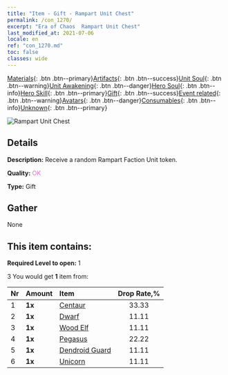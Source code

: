 ```yaml
---
title: "Item - Gift - Rampart Unit Chest"
permalink: /con_1270/
excerpt: "Era of Chaos  Rampart Unit Chest"
last_modified_at: 2021-07-06
locale: en
ref: "con_1270.md"
toc: false
classes: wide
---
```

 [Materials](/Items/){: .btn .btn--primary}[Artifacts](/Items/Artifacts/){: .btn .btn--success}[Unit Soul](/Items/UnitSoul/){: .btn .btn--warning}[Unit Awakening](/Items/UnitAwakening/){: .btn .btn--danger}[Hero Soul](/Items/HeroSoul/){: .btn .btn--info}[Hero Skill](/Items/HeroSkill/){: .btn .btn--primary}[Gift](/Items/Gift/){: .btn .btn--success}[Event related](/Items/Events/){: .btn .btn--warning}[Avatars](/Items/Avatars/){: .btn .btn--danger}[Consumables](/Items/Consumables/){: .btn .btn--info}[Unknown](/Items/Unknown/){: .btn .btn--primary}

 ![Rampart Unit Chest](/images/t/i_904002.png)

## Details
 **Description:** Receive a random Rampart Faction Unit token.

 **Quality:** <span style="color: #DA70D6">OK</span>

 **Type:** Gift

## Gather

  None

## This item contains:

 **Required Level to open:** 1

 3 You would get **1** item  from:

  | Nr | Amount |     Item    | Drop Rate,% |
  |:---|:-------|:------------|:---------:|
  | 1 |  **1x** | [Centaur](/Items/unt_199/) | 33.33 | 
  | 2 |  **1x** | [Dwarf](/Items/unt_200/) | 11.11 | 
  | 3 |  **1x** | [Wood Elf](/Items/unt_201/) | 11.11 | 
  | 4 |  **1x** | [Pegasus](/Items/unt_202/) | 22.22 | 
  | 5 |  **1x** | [Dendroid Guard](/Items/unt_203/) | 11.11 | 
  | 6 |  **1x** | [Unicorn](/Items/unt_204/) | 11.11 | 
